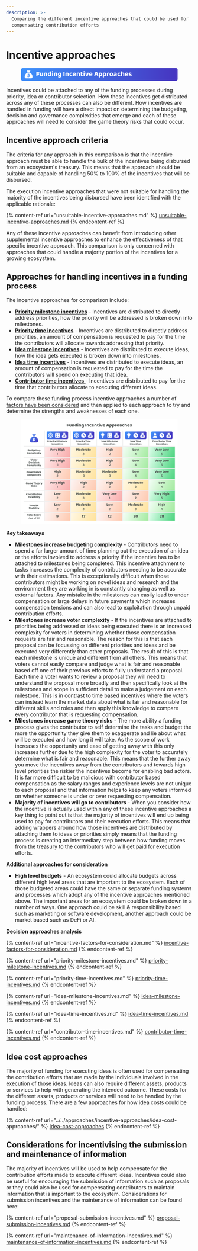 ```yaml
---
description: >-
  Comparing the different incentive approaches that could be used for
  compensating contribution efforts
---
```


# Incentive approaches

<figure><img src="../../.gitbook/assets/funding-incentive-approaches-title.png" alt=""><figcaption></figcaption></figure>

Incentives could be attached to any of the funding processes during priority, idea or contributor selection. How these incentives get distributed across any of these processes can also be different. How incentives are handled in funding will have a direct impact on determining the budgeting, decision and governance complexities that emerge and each of these approaches will need to consider the game theory risks that could occur.



## Incentive approach criteria

The criteria for any approach in this comparison is that the incentive approach must be able to handle the bulk of the incentives being disbursed from an ecosystem's treasury. This means that the approach should be suitable and capable of handling 50% to 100% of the incentives that will be disbursed.

The execution incentive approaches that were not suitable for handling the majority of the incentives being disbursed have been identified with the applicable rationale:

{% content-ref url="unsuitable-incentive-approaches.md" %}
[unsuitable-incentive-approaches.md](unsuitable-incentive-approaches.md)
{% endcontent-ref %}

Any of these incentive approaches can benefit from introducing other supplemental incentive approaches to enhance the effectiveness of that specific incentive approach. This comparison is only concerned with approaches that could handle a majority portion of the incentives for a growing ecosystem.



## Approaches for handling incentives in a funding process

The incentive approaches for comparison include:

* [**Priority milestone incentives**](priority-milestone-incentives.md) - Incentives are distributed to directly address priorities, how the priority will be addressed is broken down into milestones.
* [**Priority time incentives**](priority-time-incentives.md) - Incentives are distributed to directly address priorities, an amount of compensation is requested to pay for the time the contributors will allocate towards addressing that priority.
* [**Idea milestone incentives**](idea-milestone-incentives.md) - Incentives are distributed to execute ideas, how the idea gets executed is broken down into milestones.
* [**Idea time incentives**](idea-time-incentives.md) - Incentives are distributed to execute ideas, an amount of compensation is requested to pay for the time the contributors will spend on executing that idea.
* [**Contributor time incentives** ](contributor-time-incentives.md)- Incentives are distributed to pay for the time that contributors allocate to executing different ideas.



To compare these funding process incentive approaches a number of [factors have been considered](incentive-factors-for-consideration.md) and then applied to each approach to try and determine the strengths and weaknesses of each one.

<figure><img src="../../.gitbook/assets/funding-incentive-approaches.png" alt=""><figcaption></figcaption></figure>



**Key takeaways**

* **Milestones increase budgeting complexity** - Contributors need to spend a far larger amount of time planning out the execution of an idea or the efforts involved to address a priority if the incentive has to be attached to milestones being completed. This incentive attachment to tasks increases the complexity of contributors needing to be accurate with their estimations. This is exceptionally difficult when those contributors might be working on novel ideas and research and the environment they are working in is constantly changing as well as external factors. Any mistake in the milestones can easily lead to under compensation or large delays in future payments which increases compensation tensions and can also lead to exploitation through unpaid contribution efforts.
* **Milestones increase voter complexity** - If the incentives are attached to priorities being addressed or ideas being executed there is an increased complexity for voters in determining whether those compensation requests are fair and reasonable. The reason for this is that each proposal can be focussing on different priorities and ideas and be executed very differently than other proposals. The result of this is that each milestone is unique and different from all others. This means that voters cannot easily compare and judge what is fair and reasonable based off one of their previous efforts to fully understand a proposal. Each time a voter wants to review a proposal they will need to understand the proposal more broadly and then specifically look at the milestones and scope in sufficient detail to make a judgement on each milestone. This is in contrast to time based incentives where the voters can instead learn the market data about what is fair and reasonable for different skills and roles and then apply this knowledge to compare every contributor that is requesting compensation.
* **Milestones increase game theory risks** - The more ability a funding process gives the contributor to self determine the tasks and budget the more the opportunity they give them to exaggerate and lie about what will be executed and how long it will take. As the scope of work increases the opportunity and ease of getting away with this only increases further due to the high complexity for the voter to accurately determine what is fair and reasonable. This means that the further away you move the incentives away from the contributors and towards high level priorities the riskier the incentives become for enabling bad actors. It is far more difficult to be malicious with contributor based compensation as the salary ranges and experience levels are not unique to each proposal and that information helps to keep any voters informed on whether someone is under or over requesting compensation.
* **Majority of incentives will go to contributors** - When you consider how the incentive is actually used within any of these incentive approaches a key thing to point out is that the majority of incentives will end up being used to pay for contributors and their execution efforts. This means that adding wrappers around how those incentives are distributed by attaching them to ideas or priorities simply means that the funding process is creating an intermediary step between how funding moves from the treasury to the contributors who will get paid for execution efforts.



**Additional approaches for consideration**

* **High level budgets** - An ecosystem could allocate budgets across different high level areas that are important to the ecosystem. Each of those budgeted areas could have the same or separate funding systems and processes which adopt any of the incentive approaches mentioned above. The important areas for an ecosystem could be broken down in a number of ways. One approach could be skill & responsibility based such as marketing or software development, another approach could be market based such as DeFi or AI.



**Decision approaches analysis**

{% content-ref url="incentive-factors-for-consideration.md" %}
[incentive-factors-for-consideration.md](incentive-factors-for-consideration.md)
{% endcontent-ref %}

{% content-ref url="priority-milestone-incentives.md" %}
[priority-milestone-incentives.md](priority-milestone-incentives.md)
{% endcontent-ref %}

{% content-ref url="priority-time-incentives.md" %}
[priority-time-incentives.md](priority-time-incentives.md)
{% endcontent-ref %}

{% content-ref url="idea-milestone-incentives.md" %}
[idea-milestone-incentives.md](idea-milestone-incentives.md)
{% endcontent-ref %}

{% content-ref url="idea-time-incentives.md" %}
[idea-time-incentives.md](idea-time-incentives.md)
{% endcontent-ref %}

{% content-ref url="contributor-time-incentives.md" %}
[contributor-time-incentives.md](contributor-time-incentives.md)
{% endcontent-ref %}



## Idea cost approaches

The majority of funding for executing ideas is often used for compensating the contribution efforts that are made by the individuals involved in the execution of those ideas. Ideas can also require different assets, products or services to help with generating the intended outcome. These costs for the different assets, products or services will need to be handled by the funding process. There are a few approaches for how idea costs could be handled:

{% content-ref url="../../approaches/incentive-approaches/idea-cost-approaches/" %}
[idea-cost-approaches](../../approaches/incentive-approaches/idea-cost-approaches/)
{% endcontent-ref %}



## Considerations for incentivising the submission and maintenance of information

The majority of incentives will be used to help compensate for the contribution efforts made to execute different ideas. Incentives could also be useful for encouraging the submission of information such as proposals or they could also be used for compensating contributors to maintain information that is important to the ecosystem. Considerations for submission incentives and the maintenance of information can be found here:

{% content-ref url="proposal-submission-incentives.md" %}
[proposal-submission-incentives.md](proposal-submission-incentives.md)
{% endcontent-ref %}

{% content-ref url="maintenance-of-information-incentives.md" %}
[maintenance-of-information-incentives.md](maintenance-of-information-incentives.md)
{% endcontent-ref %}
